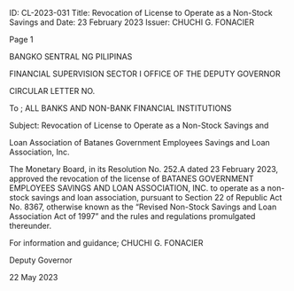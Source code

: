 ID: CL-2023-031
Title: Revocation of License to Operate as a Non-Stock Savings and
Date: 23 February 2023
Issuer: CHUCHI G. FONACIER

Page 1

BANGKO SENTRAL NG PILIPINAS

FINANCIAL SUPERVISION SECTOR I OFFICE OF THE DEPUTY GOVERNOR

CIRCULAR LETTER NO.

To ; ALL BANKS AND NON-BANK FINANCIAL INSTITUTIONS

Subject: Revocation of License to Operate as a Non-Stock Savings and

Loan Association of Batanes Government Employees Savings and Loan Association, Inc.

The Monetary Board, in its Resolution No. 252.A dated 23 February 2023, approved the revocation of the license of BATANES GOVERNMENT EMPLOYEES SAVINGS AND LOAN ASSOCIATION, INC. to operate as a non-stock savings and loan association, pursuant to Section 22 of Republic Act No. 8367, otherwise known as the “Revised Non-Stock Savings and Loan Association Act of 1997” and the rules and regulations promulgated thereunder.

For information and guidance;  CHUCHI G. FONACIER

Deputy Governor

22 May 2023